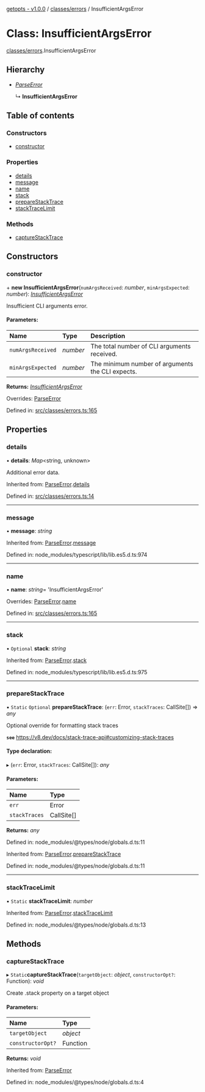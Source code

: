 [getopts - v1.0.0](../README.md) / [classes/errors](../modules/classes_errors.md) / InsufficientArgsError

# Class: InsufficientArgsError

[classes/errors](../modules/classes_errors.md).InsufficientArgsError

## Hierarchy

- [_ParseError_](classes_errors.parseerror.md)

  ↳ **InsufficientArgsError**

## Table of contents

### Constructors

- [constructor](classes_errors.insufficientargserror.md#constructor)

### Properties

- [details](classes_errors.insufficientargserror.md#details)
- [message](classes_errors.insufficientargserror.md#message)
- [name](classes_errors.insufficientargserror.md#name)
- [stack](classes_errors.insufficientargserror.md#stack)
- [prepareStackTrace](classes_errors.insufficientargserror.md#preparestacktrace)
- [stackTraceLimit](classes_errors.insufficientargserror.md#stacktracelimit)

### Methods

- [captureStackTrace](classes_errors.insufficientargserror.md#capturestacktrace)

## Constructors

### constructor

\+ **new InsufficientArgsError**(`numArgsReceived`: _number_, `minArgsExpected`: _number_): [_InsufficientArgsError_](classes_errors.insufficientargserror.md)

Insufficient CLI arguments error.

#### Parameters:

| Name              | Type     | Description                                      |
| :---------------- | :------- | :----------------------------------------------- |
| `numArgsReceived` | _number_ | The total number of CLI arguments received.      |
| `minArgsExpected` | _number_ | The minimum number of arguments the CLI expects. |

**Returns:** [_InsufficientArgsError_](classes_errors.insufficientargserror.md)

Overrides: [ParseError](classes_errors.parseerror.md)

Defined in: [src/classes/errors.ts:165](https://github.com/prasadrajandran/node-getopts/blob/c78e9e9/src/classes/errors.ts#L165)

## Properties

### details

• **details**: _Map_<string, unknown\>

Additional error data.

Inherited from: [ParseError](classes_errors.parseerror.md).[details](classes_errors.parseerror.md#details)

Defined in: [src/classes/errors.ts:14](https://github.com/prasadrajandran/node-getopts/blob/c78e9e9/src/classes/errors.ts#L14)

---

### message

• **message**: _string_

Inherited from: [ParseError](classes_errors.parseerror.md).[message](classes_errors.parseerror.md#message)

Defined in: node_modules/typescript/lib/lib.es5.d.ts:974

---

### name

• **name**: _string_= 'InsufficientArgsError'

Overrides: [ParseError](classes_errors.parseerror.md).[name](classes_errors.parseerror.md#name)

Defined in: [src/classes/errors.ts:165](https://github.com/prasadrajandran/node-getopts/blob/c78e9e9/src/classes/errors.ts#L165)

---

### stack

• `Optional` **stack**: _string_

Inherited from: [ParseError](classes_errors.parseerror.md).[stack](classes_errors.parseerror.md#stack)

Defined in: node_modules/typescript/lib/lib.es5.d.ts:975

---

### prepareStackTrace

▪ `Static` `Optional` **prepareStackTrace**: (`err`: Error, `stackTraces`: CallSite[]) => _any_

Optional override for formatting stack traces

**`see`** https://v8.dev/docs/stack-trace-api#customizing-stack-traces

#### Type declaration:

▸ (`err`: Error, `stackTraces`: CallSite[]): _any_

#### Parameters:

| Name          | Type       |
| :------------ | :--------- |
| `err`         | Error      |
| `stackTraces` | CallSite[] |

**Returns:** _any_

Defined in: node_modules/@types/node/globals.d.ts:11

Inherited from: [ParseError](classes_errors.parseerror.md).[prepareStackTrace](classes_errors.parseerror.md#preparestacktrace)

Defined in: node_modules/@types/node/globals.d.ts:11

---

### stackTraceLimit

▪ `Static` **stackTraceLimit**: _number_

Inherited from: [ParseError](classes_errors.parseerror.md).[stackTraceLimit](classes_errors.parseerror.md#stacktracelimit)

Defined in: node_modules/@types/node/globals.d.ts:13

## Methods

### captureStackTrace

▸ `Static`**captureStackTrace**(`targetObject`: _object_, `constructorOpt?`: Function): _void_

Create .stack property on a target object

#### Parameters:

| Name              | Type     |
| :---------------- | :------- |
| `targetObject`    | _object_ |
| `constructorOpt?` | Function |

**Returns:** _void_

Inherited from: [ParseError](classes_errors.parseerror.md)

Defined in: node_modules/@types/node/globals.d.ts:4
